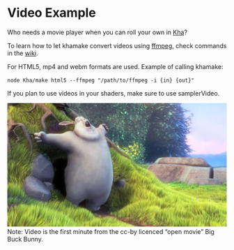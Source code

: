 # Video Example
Who needs a movie player when you can roll your own in [Kha](https://github.com/KTXSoftware/Kha)?

To learn how to let khamake convert videos using [ffmpeg](https://ffmpeg.org), check commands in the [wiki](https://github.com/KTXSoftware/Kha/wiki/Examples).

For HTML5, mp4 and webm formats are used. Example of calling khamake:

	node Kha/make html5 --ffmpeg "/path/to/ffmpeg -i {in} {out}"
	
If you plan to use videos in your shaders, make sure to use samplerVideo.

![](bunny.jpg)
Note:
Video is the first minute from the cc-by licenced “open movie” Big Buck Bunny.
